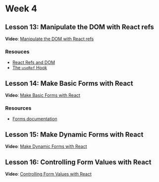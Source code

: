 # Week 4

## Lesson 13: Manipulate the DOM with React refs
**Video**: [Manipulate the DOM with React refs](https://egghead.io/lessons/react-manipulate-the-dom-with-react-refs?pl=the-beginner-s-guide-to-react-2017-99bf)

### Resouces
- [React Refs and DOM](https://reactjs.org/docs/refs-and-the-dom.html)
- [The `useRef` Hook](https://reactjs.org/docs/hooks-reference.html#useref)


## Lesson 14: Make Basic Forms with React
**Video**: [Make Basic Forms with React](https://egghead.io/lessons/react-make-basic-forms-with-react?pl=the-beginner-s-guide-to-react-2017-99bf)

### Resources
- [Forms documentation](https://reactjs.org/docs/forms.html)


## Lesson 15: Make Dynamic Forms with React
**Video**: [Make Dynamic Forms with React](https://egghead.io/lessons/react-make-dynamic-forms-with-react?pl=the-beginner-s-guide-to-react-2017-99bf)


## Lesson 16: Controlling Form Values with React
**Video**: [Controlling Form Values with React](https://egghead.io/lessons/react-controlling-form-values-with-react?pl=the-beginner-s-guide-to-react-2017-99bf)


